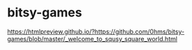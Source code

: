 # bitsy-games
https://htmlpreview.github.io/?https://github.com/0hms/bitsy-games/blob/master/_welcome_to_squsy_square_world.html
